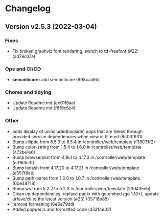 # Changelog

## Version v2.5.3 (2022-03-04)

### Fixes

- Fix broken graphviz font rendering, switch to ttf-freefont (#22) (ad79c07a)

### Ops and CI/CD

- **semanticore:** add semanticore (998caa9b)

### Chores and tidying

- Update Readme.md (ee01f6aa)
- Update Readme.md (f8f9c6c4)

### Other

- adds display of unincluded(outside) apps that are linked through provided service dependencies when view is filtered (9c03f931)
- Bump elliptic from 6.5.3 to 6.5.4 in /controller/web/template (f38031f2)
- Bump color-string from 1.5.4 to 1.6.0 in /controller/web/template (472be1e6)
- Bump browserslist from 4.16.1 to 4.17.3 in /controller/web/template (ed163c3f)
- Bump lodash from 4.17.20 to 4.17.21 in /controller/web/template (e557f8ab)
- Bump path-parse from 1.0.6 to 1.0.7 in /controller/web/template (60e48718)
- Bump ws from 5.2.2 to 5.2.3 in /controller/web/template (23d435eb)
- Clean up dependencies, replace packr with go.embed (go 1.16+), update urfave/cli to the latest version (#23) (05718b85)
- remove formatting (6e6e79dd)
- Added popper.js and formatted code (d3214e32)

